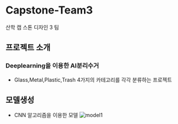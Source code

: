 # Capstone-Team3
산학 캡 스톤 디자인 3 팀
## 프로젝트 소개
### Deeplearning을 이용한 AI분리수거
* Glass,Metal,Plastic,Trash 4가지의 카테고리를 각각 분류하는 프로젝트

## 모델생성
* CNN 알고리즘을 이용한 모델
![model1](https://user-images.githubusercontent.com/75695573/121337809-e1a5a880-c957-11eb-97e0-e1a03aec9736.jpg)

